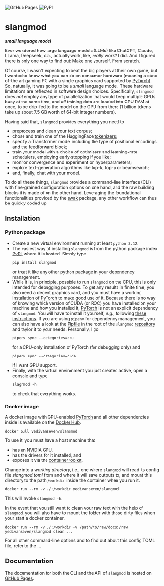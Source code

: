 ![GitHub Pages](https://github.com/yedivanseven/slangmod/actions/workflows/publish-documentation.yml/badge.svg)
![PyPI](https://github.com/yedivanseven/slangmod/actions/workflows/publish-package.yml/badge.svg)

# slangmod
_**small language model**_

Ever wondered how large language models (LLMs) like ChatGPT, Claude,
LLama, Deepseek, _etc._, actually work, like, _really_ work? I did. And I
figured there is only one way to find out: Make one yourself. From scratch.

Of course, I wasn't expecting to beat the big players at their own game,
but I wanted to know what you can do on consumer hardware (meaning a
state-of-the art gaming PC with a single graphics card supported by
[PyTorch](https://pytorch.org/)). So, naturally, it was going to be a *small*
language model. These hardware limitations are reflected in software
design choices. Specifically, `slangmod` does *not* employ any type of
parallelization that would keep multiple GPUs busy at the same time, and *all*
training data are loaded into CPU RAM at once, to be drip-fed to the model
on the GPU from there (1 billion tokens take up about 7.5 GB worth of 64-bit
integer numbers).

Having said that, `slangmod` provides everything you need to
- preprocess and clean your text corpus;
- chose and train one of the HuggingFace
  [tokenizers](https://huggingface.co/docs/tokenizers/index);
- specify a Transformer model including the type of positional encodings
  and the feedforward block;
- train your model with a choice of optimizers and learning-rate schedulers,
  employing early-stopping if you like;
- monitor convergence and experiment on hyperparameters;
- explore text-generation algorithms like top-k, top-p or beamsearch;
- and, finally, chat with your model.

To do all these things, `slangmod` provides a command-line interface (CLI)
with fine-grained configuration options on one hand, and the raw building
blocks it is made of on the other hand. Leveraging the foundational
functionalities provided by the [swak](https://github.com/yedivanseven/swak) package, any other workflow
can thus be quickly coded up.


## Installation
### Python package
* Create a new virtual environment running at least `python 3.12`.
* The easiest way of installing `slangmod` is from the python package index
[PyPI](https://pypi.org/project/slangmod/), where it is hosted. Simply type
  ```shell
  pip install slangmod
  ```
  or treat it like any other python package in your dependency management.
* While it is, in principle, possible to run `slangmod` on the CPU, this is
  only intended for debugging purposes. To get any results in finite time, you 
  also need a decent graphics card, and you must have a working installation
  of [PyTorch](https://pytorch.org/) to make good use of it. Because there is
  no way of knowing which version of CUDA (or ROC) you have installed on your
  machine and how you installed it, [PyTorch](https://pytorch.org/) is not an
  explicit dependency of `slangmod`. You will have to install it yourself,
  _e.g._, following [these instructions](https://pytorch.org/get-started/locally/).
  If you are using `pipenv` for dependency management, you can also have a
  look at the [Pipfile](https://github.com/yedivanseven/slangmod/blob/main/Pipfile) in the root of the `slangmod` [repository](https://github.com/yedivanseven/slangmod)
  and taylor it to your needs. Personally, I go
  ```shell
  pipenv sync --categories=cpu
  ```
  for a CPU-only installation of PyTorch (for debugging only) and
  ```shell
  pipenv sync --categories=cuda
  ```
  if I want GPU support.
* Finally, with the virtual environment you just created active, open a console
  and type
  ```shell
  slagnmod -h
  ```
  to check that everything works.


### Docker image
A docker image with GPU-enabled [PyTorch](https://pytorch.org/) and all other
dependencies inside is available on the [Docker Hub](https://hub.docker.com/r/yedivanseven/slangmod).
```shell
docker pull yedivanseven/slangmod
```
To use it, you must have a host machine that
* has an NVIDIA GPU,
* has the drivers for it installed, and
* exposes it via the [container toolkit](https://docs.nvidia.com/datacenter/cloud-native/container-toolkit/latest/).

Change into a *working directory*, i.e., one where `slangmod` will read its
config file *slangmod.toml* from and where it will save outputs to, and mount
this directory to the path `/workdir` inside the container when you run it.
```shell
docker run --rm -v ./:/workdir yedivanseven/slangmod
```
This will invoke `slangmod -h`.

In the event that you still want to clean your raw text with the help of
`slangmod`, you will also have to mount the folder with those dirty files
when your start a docker container.
```shell
docker run --rm -v ./:/workdir -v /path/to/raw/docs:/raw yedivanseven/slangmod clean ...
```

For all other command-line options and to find out about this config TOML file,
refer to the ...


## Documentation
The documentation for both the CLI and the API of `slangmod` is hosted
on [GitHub Pages](https://yedivanseven.github.io/slangmod/).
